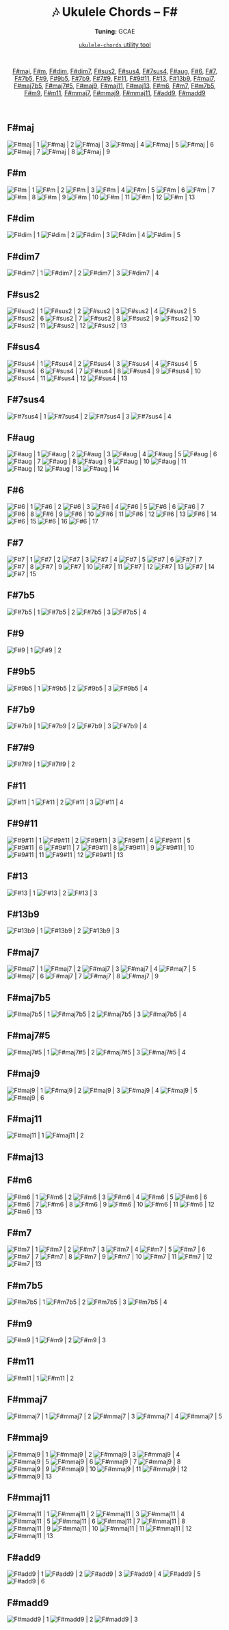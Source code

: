 <div align="center">
	<h1>🎶 Ukulele Chords – F#</h1>
	<p>
		<strong>Tuning:</strong> GCAE
	</p>
	<p>
    	<a href="https://github.com/capevace/ukulele-chords"><code>ukulele-chords</code> utility tool</a>
	</p>
	<br>
	<p>
		<a href="#F#maj">F#maj</a>, <a href="#F#m">F#m</a>, <a href="#F#dim">F#dim</a>, <a href="#F#dim7">F#dim7</a>, <a href="#F#sus2">F#sus2</a>, <a href="#F#sus4">F#sus4</a>, <a href="#F#7sus4">F#7sus4</a>, <a href="#F#aug">F#aug</a>, <a href="#F#6">F#6</a>, <a href="#F#7">F#7</a>, <a href="#F#7b5">F#7b5</a>, <a href="#F#9">F#9</a>, <a href="#F#9b5">F#9b5</a>, <a href="#F#7b9">F#7b9</a>, <a href="#F#7#9">F#7#9</a>, <a href="#F#11">F#11</a>, <a href="#F#9#11">F#9#11</a>, <a href="#F#13">F#13</a>, <a href="#F#13b9">F#13b9</a>, <a href="#F#maj7">F#maj7</a>, <a href="#F#maj7b5">F#maj7b5</a>, <a href="#F#maj7#5">F#maj7#5</a>, <a href="#F#maj9">F#maj9</a>, <a href="#F#maj11">F#maj11</a>, <a href="#F#maj13">F#maj13</a>, <a href="#F#m6">F#m6</a>, <a href="#F#m7">F#m7</a>, <a href="#F#m7b5">F#m7b5</a>, <a href="#F#m9">F#m9</a>, <a href="#F#m11">F#m11</a>, <a href="#F#mmaj7">F#mmaj7</a>, <a href="#F#mmaj9">F#mmaj9</a>, <a href="#F#mmaj11">F#mmaj11</a>, <a href="#F#add9">F#add9</a>, <a href="#F#madd9">F#madd9</a>
	</p>
</div>
<br>


## F#maj

![F#maj | 1](../../svgs/F#maj.svg) ![F#maj | 2](../../svgs/F#maj-2.svg) ![F#maj | 3](../../svgs/F#maj-3.svg) ![F#maj | 4](../../svgs/F#maj-4.svg) ![F#maj | 5](../../svgs/F#maj-5.svg) ![F#maj | 6](../../svgs/F#maj-6.svg) ![F#maj | 7](../../svgs/F#maj-7.svg) ![F#maj | 8](../../svgs/F#maj-8.svg) ![F#maj | 9](../../svgs/F#maj-9.svg) 

## F#m

![F#m | 1](../../svgs/F#m.svg) ![F#m | 2](../../svgs/F#m-2.svg) ![F#m | 3](../../svgs/F#m-3.svg) ![F#m | 4](../../svgs/F#m-4.svg) ![F#m | 5](../../svgs/F#m-5.svg) ![F#m | 6](../../svgs/F#m-6.svg) ![F#m | 7](../../svgs/F#m-7.svg) ![F#m | 8](../../svgs/F#m-8.svg) ![F#m | 9](../../svgs/F#m-9.svg) ![F#m | 10](../../svgs/F#m-10.svg) ![F#m | 11](../../svgs/F#m-11.svg) ![F#m | 12](../../svgs/F#m-12.svg) ![F#m | 13](../../svgs/F#m-13.svg) 

## F#dim

![F#dim | 1](../../svgs/F#dim.svg) ![F#dim | 2](../../svgs/F#dim-2.svg) ![F#dim | 3](../../svgs/F#dim-3.svg) ![F#dim | 4](../../svgs/F#dim-4.svg) ![F#dim | 5](../../svgs/F#dim-5.svg) 

## F#dim7

![F#dim7 | 1](../../svgs/F#dim7.svg) ![F#dim7 | 2](../../svgs/F#dim7-2.svg) ![F#dim7 | 3](../../svgs/F#dim7-3.svg) ![F#dim7 | 4](../../svgs/F#dim7-4.svg) 

## F#sus2

![F#sus2 | 1](../../svgs/F#sus2.svg) ![F#sus2 | 2](../../svgs/F#sus2-2.svg) ![F#sus2 | 3](../../svgs/F#sus2-3.svg) ![F#sus2 | 4](../../svgs/F#sus2-4.svg) ![F#sus2 | 5](../../svgs/F#sus2-5.svg) ![F#sus2 | 6](../../svgs/F#sus2-6.svg) ![F#sus2 | 7](../../svgs/F#sus2-7.svg) ![F#sus2 | 8](../../svgs/F#sus2-8.svg) ![F#sus2 | 9](../../svgs/F#sus2-9.svg) ![F#sus2 | 10](../../svgs/F#sus2-10.svg) ![F#sus2 | 11](../../svgs/F#sus2-11.svg) ![F#sus2 | 12](../../svgs/F#sus2-12.svg) ![F#sus2 | 13](../../svgs/F#sus2-13.svg) 

## F#sus4

![F#sus4 | 1](../../svgs/F#sus4.svg) ![F#sus4 | 2](../../svgs/F#sus4-2.svg) ![F#sus4 | 3](../../svgs/F#sus4-3.svg) ![F#sus4 | 4](../../svgs/F#sus4-4.svg) ![F#sus4 | 5](../../svgs/F#sus4-5.svg) ![F#sus4 | 6](../../svgs/F#sus4-6.svg) ![F#sus4 | 7](../../svgs/F#sus4-7.svg) ![F#sus4 | 8](../../svgs/F#sus4-8.svg) ![F#sus4 | 9](../../svgs/F#sus4-9.svg) ![F#sus4 | 10](../../svgs/F#sus4-10.svg) ![F#sus4 | 11](../../svgs/F#sus4-11.svg) ![F#sus4 | 12](../../svgs/F#sus4-12.svg) ![F#sus4 | 13](../../svgs/F#sus4-13.svg) 

## F#7sus4

![F#7sus4 | 1](../../svgs/F#7sus4.svg) ![F#7sus4 | 2](../../svgs/F#7sus4-2.svg) ![F#7sus4 | 3](../../svgs/F#7sus4-3.svg) ![F#7sus4 | 4](../../svgs/F#7sus4-4.svg) 

## F#aug

![F#aug | 1](../../svgs/F#aug.svg) ![F#aug | 2](../../svgs/F#aug-2.svg) ![F#aug | 3](../../svgs/F#aug-3.svg) ![F#aug | 4](../../svgs/F#aug-4.svg) ![F#aug | 5](../../svgs/F#aug-5.svg) ![F#aug | 6](../../svgs/F#aug-6.svg) ![F#aug | 7](../../svgs/F#aug-7.svg) ![F#aug | 8](../../svgs/F#aug-8.svg) ![F#aug | 9](../../svgs/F#aug-9.svg) ![F#aug | 10](../../svgs/F#aug-10.svg) ![F#aug | 11](../../svgs/F#aug-11.svg) ![F#aug | 12](../../svgs/F#aug-12.svg) ![F#aug | 13](../../svgs/F#aug-13.svg) ![F#aug | 14](../../svgs/F#aug-14.svg) 

## F#6

![F#6 | 1](../../svgs/F#6.svg) ![F#6 | 2](../../svgs/F#6-2.svg) ![F#6 | 3](../../svgs/F#6-3.svg) ![F#6 | 4](../../svgs/F#6-4.svg) ![F#6 | 5](../../svgs/F#6-5.svg) ![F#6 | 6](../../svgs/F#6-6.svg) ![F#6 | 7](../../svgs/F#6-7.svg) ![F#6 | 8](../../svgs/F#6-8.svg) ![F#6 | 9](../../svgs/F#6-9.svg) ![F#6 | 10](../../svgs/F#6-10.svg) ![F#6 | 11](../../svgs/F#6-11.svg) ![F#6 | 12](../../svgs/F#6-12.svg) ![F#6 | 13](../../svgs/F#6-13.svg) ![F#6 | 14](../../svgs/F#6-14.svg) ![F#6 | 15](../../svgs/F#6-15.svg) ![F#6 | 16](../../svgs/F#6-16.svg) ![F#6 | 17](../../svgs/F#6-17.svg) 

## F#7

![F#7 | 1](../../svgs/F#7.svg) ![F#7 | 2](../../svgs/F#7-2.svg) ![F#7 | 3](../../svgs/F#7-3.svg) ![F#7 | 4](../../svgs/F#7-4.svg) ![F#7 | 5](../../svgs/F#7-5.svg) ![F#7 | 6](../../svgs/F#7-6.svg) ![F#7 | 7](../../svgs/F#7-7.svg) ![F#7 | 8](../../svgs/F#7-8.svg) ![F#7 | 9](../../svgs/F#7-9.svg) ![F#7 | 10](../../svgs/F#7-10.svg) ![F#7 | 11](../../svgs/F#7-11.svg) ![F#7 | 12](../../svgs/F#7-12.svg) ![F#7 | 13](../../svgs/F#7-13.svg) ![F#7 | 14](../../svgs/F#7-14.svg) ![F#7 | 15](../../svgs/F#7-15.svg) 

## F#7b5

![F#7b5 | 1](../../svgs/F#7b5.svg) ![F#7b5 | 2](../../svgs/F#7b5-2.svg) ![F#7b5 | 3](../../svgs/F#7b5-3.svg) ![F#7b5 | 4](../../svgs/F#7b5-4.svg) 

## F#9

![F#9 | 1](../../svgs/F#9.svg) ![F#9 | 2](../../svgs/F#9-2.svg) 

## F#9b5

![F#9b5 | 1](../../svgs/F#9b5.svg) ![F#9b5 | 2](../../svgs/F#9b5-2.svg) ![F#9b5 | 3](../../svgs/F#9b5-3.svg) ![F#9b5 | 4](../../svgs/F#9b5-4.svg) 

## F#7b9

![F#7b9 | 1](../../svgs/F#7b9.svg) ![F#7b9 | 2](../../svgs/F#7b9-2.svg) ![F#7b9 | 3](../../svgs/F#7b9-3.svg) ![F#7b9 | 4](../../svgs/F#7b9-4.svg) 

## F#7#9

![F#7#9 | 1](../../svgs/F#7#9.svg) ![F#7#9 | 2](../../svgs/F#7#9-2.svg) 

## F#11

![F#11 | 1](../../svgs/F#11.svg) ![F#11 | 2](../../svgs/F#11-2.svg) ![F#11 | 3](../../svgs/F#11-3.svg) ![F#11 | 4](../../svgs/F#11-4.svg) 

## F#9#11

![F#9#11 | 1](../../svgs/F#9#11.svg) ![F#9#11 | 2](../../svgs/F#9#11-2.svg) ![F#9#11 | 3](../../svgs/F#9#11-3.svg) ![F#9#11 | 4](../../svgs/F#9#11-4.svg) ![F#9#11 | 5](../../svgs/F#9#11-5.svg) ![F#9#11 | 6](../../svgs/F#9#11-6.svg) ![F#9#11 | 7](../../svgs/F#9#11-7.svg) ![F#9#11 | 8](../../svgs/F#9#11-8.svg) ![F#9#11 | 9](../../svgs/F#9#11-9.svg) ![F#9#11 | 10](../../svgs/F#9#11-10.svg) ![F#9#11 | 11](../../svgs/F#9#11-11.svg) ![F#9#11 | 12](../../svgs/F#9#11-12.svg) ![F#9#11 | 13](../../svgs/F#9#11-13.svg) 

## F#13

![F#13 | 1](../../svgs/F#13.svg) ![F#13 | 2](../../svgs/F#13-2.svg) ![F#13 | 3](../../svgs/F#13-3.svg) 

## F#13b9

![F#13b9 | 1](../../svgs/F#13b9.svg) ![F#13b9 | 2](../../svgs/F#13b9-2.svg) ![F#13b9 | 3](../../svgs/F#13b9-3.svg) 

## F#maj7

![F#maj7 | 1](../../svgs/F#maj7.svg) ![F#maj7 | 2](../../svgs/F#maj7-2.svg) ![F#maj7 | 3](../../svgs/F#maj7-3.svg) ![F#maj7 | 4](../../svgs/F#maj7-4.svg) ![F#maj7 | 5](../../svgs/F#maj7-5.svg) ![F#maj7 | 6](../../svgs/F#maj7-6.svg) ![F#maj7 | 7](../../svgs/F#maj7-7.svg) ![F#maj7 | 8](../../svgs/F#maj7-8.svg) ![F#maj7 | 9](../../svgs/F#maj7-9.svg) 

## F#maj7b5

![F#maj7b5 | 1](../../svgs/F#maj7b5.svg) ![F#maj7b5 | 2](../../svgs/F#maj7b5-2.svg) ![F#maj7b5 | 3](../../svgs/F#maj7b5-3.svg) ![F#maj7b5 | 4](../../svgs/F#maj7b5-4.svg) 

## F#maj7#5

![F#maj7#5 | 1](../../svgs/F#maj7#5.svg) ![F#maj7#5 | 2](../../svgs/F#maj7#5-2.svg) ![F#maj7#5 | 3](../../svgs/F#maj7#5-3.svg) ![F#maj7#5 | 4](../../svgs/F#maj7#5-4.svg) 

## F#maj9

![F#maj9 | 1](../../svgs/F#maj9.svg) ![F#maj9 | 2](../../svgs/F#maj9-2.svg) ![F#maj9 | 3](../../svgs/F#maj9-3.svg) ![F#maj9 | 4](../../svgs/F#maj9-4.svg) ![F#maj9 | 5](../../svgs/F#maj9-5.svg) ![F#maj9 | 6](../../svgs/F#maj9-6.svg) 

## F#maj11

![F#maj11 | 1](../../svgs/F#maj11.svg) ![F#maj11 | 2](../../svgs/F#maj11-2.svg) 

## F#maj13



## F#m6

![F#m6 | 1](../../svgs/F#m6.svg) ![F#m6 | 2](../../svgs/F#m6-2.svg) ![F#m6 | 3](../../svgs/F#m6-3.svg) ![F#m6 | 4](../../svgs/F#m6-4.svg) ![F#m6 | 5](../../svgs/F#m6-5.svg) ![F#m6 | 6](../../svgs/F#m6-6.svg) ![F#m6 | 7](../../svgs/F#m6-7.svg) ![F#m6 | 8](../../svgs/F#m6-8.svg) ![F#m6 | 9](../../svgs/F#m6-9.svg) ![F#m6 | 10](../../svgs/F#m6-10.svg) ![F#m6 | 11](../../svgs/F#m6-11.svg) ![F#m6 | 12](../../svgs/F#m6-12.svg) ![F#m6 | 13](../../svgs/F#m6-13.svg) 

## F#m7

![F#m7 | 1](../../svgs/F#m7.svg) ![F#m7 | 2](../../svgs/F#m7-2.svg) ![F#m7 | 3](../../svgs/F#m7-3.svg) ![F#m7 | 4](../../svgs/F#m7-4.svg) ![F#m7 | 5](../../svgs/F#m7-5.svg) ![F#m7 | 6](../../svgs/F#m7-6.svg) ![F#m7 | 7](../../svgs/F#m7-7.svg) ![F#m7 | 8](../../svgs/F#m7-8.svg) ![F#m7 | 9](../../svgs/F#m7-9.svg) ![F#m7 | 10](../../svgs/F#m7-10.svg) ![F#m7 | 11](../../svgs/F#m7-11.svg) ![F#m7 | 12](../../svgs/F#m7-12.svg) ![F#m7 | 13](../../svgs/F#m7-13.svg) 

## F#m7b5

![F#m7b5 | 1](../../svgs/F#m7b5.svg) ![F#m7b5 | 2](../../svgs/F#m7b5-2.svg) ![F#m7b5 | 3](../../svgs/F#m7b5-3.svg) ![F#m7b5 | 4](../../svgs/F#m7b5-4.svg) 

## F#m9

![F#m9 | 1](../../svgs/F#m9.svg) ![F#m9 | 2](../../svgs/F#m9-2.svg) ![F#m9 | 3](../../svgs/F#m9-3.svg) 

## F#m11

![F#m11 | 1](../../svgs/F#m11.svg) ![F#m11 | 2](../../svgs/F#m11-2.svg) 

## F#mmaj7

![F#mmaj7 | 1](../../svgs/F#mmaj7.svg) ![F#mmaj7 | 2](../../svgs/F#mmaj7-2.svg) ![F#mmaj7 | 3](../../svgs/F#mmaj7-3.svg) ![F#mmaj7 | 4](../../svgs/F#mmaj7-4.svg) ![F#mmaj7 | 5](../../svgs/F#mmaj7-5.svg) 

## F#mmaj9

![F#mmaj9 | 1](../../svgs/F#mmaj9.svg) ![F#mmaj9 | 2](../../svgs/F#mmaj9-2.svg) ![F#mmaj9 | 3](../../svgs/F#mmaj9-3.svg) ![F#mmaj9 | 4](../../svgs/F#mmaj9-4.svg) ![F#mmaj9 | 5](../../svgs/F#mmaj9-5.svg) ![F#mmaj9 | 6](../../svgs/F#mmaj9-6.svg) ![F#mmaj9 | 7](../../svgs/F#mmaj9-7.svg) ![F#mmaj9 | 8](../../svgs/F#mmaj9-8.svg) ![F#mmaj9 | 9](../../svgs/F#mmaj9-9.svg) ![F#mmaj9 | 10](../../svgs/F#mmaj9-10.svg) ![F#mmaj9 | 11](../../svgs/F#mmaj9-11.svg) ![F#mmaj9 | 12](../../svgs/F#mmaj9-12.svg) ![F#mmaj9 | 13](../../svgs/F#mmaj9-13.svg) 

## F#mmaj11

![F#mmaj11 | 1](../../svgs/F#mmaj11.svg) ![F#mmaj11 | 2](../../svgs/F#mmaj11-2.svg) ![F#mmaj11 | 3](../../svgs/F#mmaj11-3.svg) ![F#mmaj11 | 4](../../svgs/F#mmaj11-4.svg) ![F#mmaj11 | 5](../../svgs/F#mmaj11-5.svg) ![F#mmaj11 | 6](../../svgs/F#mmaj11-6.svg) ![F#mmaj11 | 7](../../svgs/F#mmaj11-7.svg) ![F#mmaj11 | 8](../../svgs/F#mmaj11-8.svg) ![F#mmaj11 | 9](../../svgs/F#mmaj11-9.svg) ![F#mmaj11 | 10](../../svgs/F#mmaj11-10.svg) ![F#mmaj11 | 11](../../svgs/F#mmaj11-11.svg) ![F#mmaj11 | 12](../../svgs/F#mmaj11-12.svg) ![F#mmaj11 | 13](../../svgs/F#mmaj11-13.svg) 

## F#add9

![F#add9 | 1](../../svgs/F#add9.svg) ![F#add9 | 2](../../svgs/F#add9-2.svg) ![F#add9 | 3](../../svgs/F#add9-3.svg) ![F#add9 | 4](../../svgs/F#add9-4.svg) ![F#add9 | 5](../../svgs/F#add9-5.svg) ![F#add9 | 6](../../svgs/F#add9-6.svg) 

## F#madd9

![F#madd9 | 1](../../svgs/F#madd9.svg) ![F#madd9 | 2](../../svgs/F#madd9-2.svg) ![F#madd9 | 3](../../svgs/F#madd9-3.svg) 

